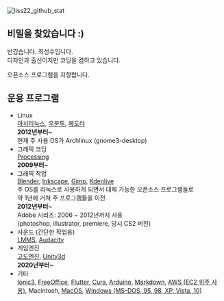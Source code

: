 ![liss22_github_stat](https://github-readme-stats.vercel.app/api?username=is2you2&hide=issues,contribs&show_icons=true&count_private=true&theme=tokyonight)

## 비밀을 찾았습니다 :)

반갑습니다. 최성수입니다.  
디자인과 출신이지만 코딩을 겸하고 있습니다.

오픈소스 프로그램을 지향합니다.

## 운용 프로그램
- Linux  
[아치리눅스](https://archlinux.org/),
[우분투](https://ubuntu.com/),
[페도라](https://getfedora.org/)  
**2012년부터~**  
현재 주 사용 OS가 Archlinux (gnome3-desktop)
- 그래픽 코딩  
[Processing](https://processing.org/)  
**2009부터~**
- 그래픽 작업   
[Blender](https://www.blender.org/),
[Inkscape](https://inkscape.org/),
[Gimp](https://www.gimp.org/),
[Kdenlive](https://kdenlive.org/)  
주 OS를 리눅스로 사용하게 되면서 대체 가능한 오픈소스 프로그램들로  
약 1년에 거쳐 주 프로그램들을 이전  
**2012년부터~**  
Adobe 시리즈: 2006 ~ 2012년까지 사용  
(photoshop, illustrator, premiere, 당시 CS2 버전)
- 사운드 (간단한 작업용)  
[LMMS](https://lmms.io/),
[Audacity](https://www.audacityteam.org/)
- 게임엔진  
[고도엔진](https://godotengine.org/),
[Unity3d](https://unity.com/)  
**2020년부터~**
- 기타  
[Ionic3](https://ionicframework.com/),
[FreeOffice](https://www.softmaker.com/),
[Flutter](https://flutter.io/),
[Cura](https://ultimaker.com/software/ultimaker-cura),
[Arduino](https://www.arduino.cc/),
[Markdown](https://www.markdownguide.org/),
[AWS (EC2 위주 사용)](https://aws.amazon.com/),
Macintosh,
[MacOS](https://www.apple.com/macos),
[Windows (MS-DOS, 95, 98, XP, Vista, 10)](https://www.microsoft.com/ko-kr/software-download/windows10)